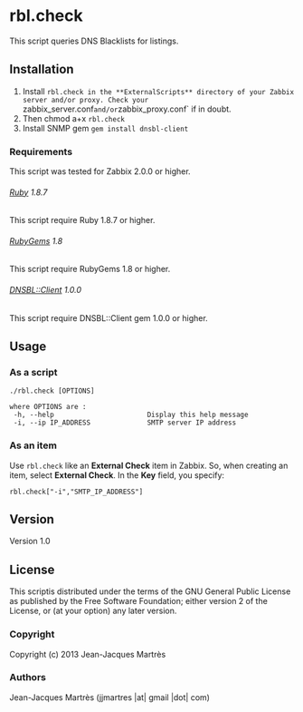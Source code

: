 rbl.check
=========

This script queries DNS Blacklists for listings.

Installation
------------

1. Install `rbl.check in the **ExternalScripts** directory of your Zabbix server and/or proxy. Check your `zabbix_server.conf` and/or `zabbix_proxy.conf` if in doubt.
2. Then chmod a+x `rbl.check`
3. Install SNMP gem `gem install dnsbl-client`

### Requirements

This script was tested for Zabbix 2.0.0 or higher.

###### [Ruby](http://www.ruby-lang.org/en/downloads/) 1.8.7

This script require Ruby 1.8.7 or higher.

###### [RubyGems](http://rubygems.org) 1.8

This script require RubyGems 1.8 or higher.

###### [DNSBL::Client](https://github.com/chrislee35/dnsbl-client) 1.0.0

This script require DNSBL::Client gem 1.0.0 or higher.

Usage
-----

### As a script
    ./rbl.check [OPTIONS]

    where OPTIONS are :
     -h, --help                       Display this help message
     -i, --ip IP_ADDRESS              SMTP server IP address

### As an item
Use `rbl.check` like an **External Check** item in Zabbix.  So, when creating an item, select **External Check**.  In the **Key** field, you specify:

    rbl.check["-i","SMTP_IP_ADDRESS"]

Version
-------

Version 1.0

License
-------

This scriptis distributed under the terms of the GNU General Public License as published by the Free Software Foundation; either version 2 of the License, or (at your option) any later version.

### Copyright

  Copyright (c) 2013 Jean-Jacques Martrès

### Authors

  Jean-Jacques Martrès
  (jjmartres |at| gmail |dot| com)
